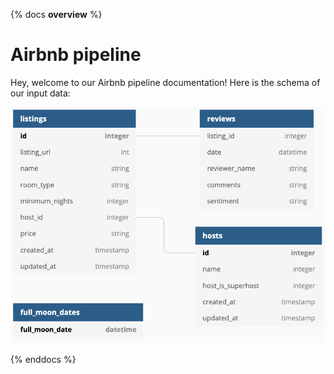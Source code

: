{% docs __overview__ %}

# Airbnb pipeline

Hey, welcome to our Airbnb pipeline documentation!
Here is the schema of our input data:

![input schema](assets/input_schema.png)

{% enddocs %}
